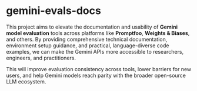# gemini-evals-docs

This project aims to elevate the documentation and usability of **Gemini model evaluation** tools across platforms like **Promptfoo**, **Weights & Biases**, and others. By providing comprehensive technical documentation, environment setup guidance, and practical, language-diverse code examples, we can make the Gemini APIs more accessible to researchers, engineers, and practitioners.

This will improve evaluation consistency across tools, lower barriers for new users, and help Gemini models reach parity with the broader open-source LLM ecosystem.
